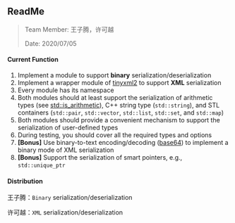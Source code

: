 ## ReadMe

> Team Member: 王子腾，许可越
>
> Date: 2020/07/05

#### Current Function

1. Implement a module to support **binary** serialization/deserialization
2. Implement a wrapper module of [tinyxml2](https://github.com/leethomason/tinyxml2) to support **XML** serialization
3. Every module has its namespace
4. Both modules should at least support the serialization of arithmetic types (see [std::is_arithmetic](https://en.cppreference.com/w/cpp/types/is_arithmetic)), C++ string type (`std::string`), and STL containers (`std::pair`, `std::vector`, `std::list`, `std::set`, and `std::map`)
5. Both modules should provide a convenient mechanism to support the serialization of user-defined types
6. During testing, you should cover all the required types and options
7. **[Bonus]** Use binary-to-text encoding/decoding ([base64](https://en.wikipedia.org/wiki/Base64)) to implement a binary mode of XML serialization
8. **[Bonus]** Support the serialization of smart pointers, e.g., `std::unique_ptr`

#### Distribution

王子腾：`Binary` serialization/deserialization

许可越：`XML` serialization/deserialization